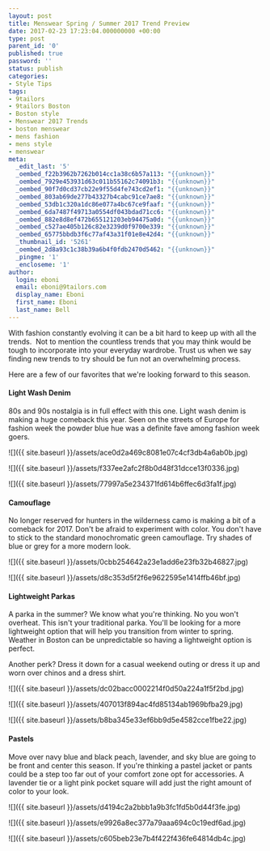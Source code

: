```yaml
---
layout: post
title: Menswear Spring / Summer 2017 Trend Preview
date: 2017-02-23 17:23:04.000000000 +00:00
type: post
parent_id: '0'
published: true
password: ''
status: publish
categories:
- Style Tips
tags:
- 9tailors
- 9tailors Boston
- Boston style
- Menswear 2017 Trends
- boston menswear
- mens fashion
- mens style
- menswear
meta:
  _edit_last: '5'
  _oembed_f22b3962b7262b014cc1a38c6b57a113: "{{unknown}}"
  _oembed_7929e453931d63c011b55162c74091b3: "{{unknown}}"
  _oembed_90f7d0cd37cb22e9f55d4fe743cd2ef1: "{{unknown}}"
  _oembed_803ab69de277b43327b4cabc91ce7ae8: "{{unknown}}"
  _oembed_53db1c320a1dc86e077a4bc67ce9faaf: "{{unknown}}"
  _oembed_6da7487f49713a0554df043bdad71cc6: "{{unknown}}"
  _oembed_882e8d8ef472b655121203eb94475a0d: "{{unknown}}"
  _oembed_c527ae405b126c82e3239d0f9700e339: "{{unknown}}"
  _oembed_65775bbdb3f6c77af43a31f01e8e42d4: "{{unknown}}"
  _thumbnail_id: '5261'
  _oembed_2d8a93c1c38b39a6b4f0fdb2470d5462: "{{unknown}}"
  _pingme: '1'
  _encloseme: '1'
author:
  login: eboni
  email: eboni@9tailors.com
  display_name: Eboni
  first_name: Eboni
  last_name: Bell
---
```

With fashion constantly evolving it can be a bit hard to keep up with all the trends.  Not to mention the countless trends that you may think would be tough to incorporate into your everyday wardrobe. Trust us when we say finding new trends to try should be fun not an overwhelming process.

Here are a few of our favorites that we're looking forward to this season.

#### Light Wash Denim

80s and 90s nostalgia is in full effect with this one. Light wash denim is making a huge comeback this year. Seen on the streets of Europe for fashion week the powder blue hue was a definite fave among fashion week goers.

![]({{ site.baseurl }}/assets/ace0d2a469c8081e07c4cf3db4a6ab0b.jpg)

![]({{ site.baseurl }}/assets/f337ee2afc2f8b0d48f31dcce13f0336.jpg)

![]({{ site.baseurl }}/assets/77997a5e234371fd614b6ffec6d3fa1f.jpg)

#### Camouflage

No longer reserved for hunters in the wilderness camo is making a bit of a comeback for 2017. Don't be afraid to experiment with color. You don't have to stick to the standard monochromatic green camouflage. Try shades of blue or grey for a more modern look.

![]({{ site.baseurl }}/assets/0cbb254642a23e1add6e23fb32b46827.jpg)

![]({{ site.baseurl }}/assets/d8c353d5f2f6e9622595e1414ffb46bf.jpg)

#### Lightweight Parkas

A parka in the summer? We know what you're thinking. No you won't overheat. This isn't your traditional parka. You'll be looking for a more lightweight option that will help you transition from winter to spring. Weather in Boston can be unpredictable so having a lightweight option is perfect.

Another perk? Dress it down for a casual weekend outing or dress it up and worn over chinos and a dress shirt.

![]({{ site.baseurl }}/assets/dc02bacc0002214f0d50a224a1f5f2bd.jpg)

![]({{ site.baseurl }}/assets/407013f894ac4fd85134ab1969bfba29.jpg)

![]({{ site.baseurl }}/assets/b8ba345e33ef6bb9d5e4582cce1fbe22.jpg)

#### Pastels

Move over navy blue and black peach, lavender, and sky blue are going to be front and center this season. If you're thinking a pastel jacket or pants could be a step too far out of your comfort zone opt for accessories. A lavender tie or a light pink pocket square will add just the right amount of color to your look.

![]({{ site.baseurl }}/assets/d4194c2a2bbb1a9b3fc1fd5b0d44f3fe.jpg)

![]({{ site.baseurl }}/assets/e9926a8ec377a79aaa694c0c19edf6ad.jpg)

![]({{ site.baseurl }}/assets/c605beb23e7b4f422f436fe64814db4c.jpg)
